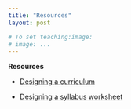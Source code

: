 ```yaml
---
title: "Resources"
layout: post

# To set teaching:image:
# image: ...
---
```

 
**Resources** 

+ [Designing a curriculum](https://github.com/teachingasart/2019/blob/master/Workshops/curriculumworkshop.md)

+ [Designing a syllabus worksheet](https://github.com/teachingasart/2019/blob/master/Workshops/syllabusworkshop.md)
